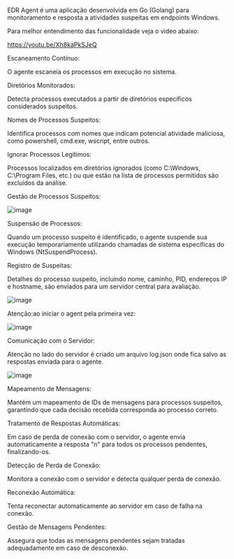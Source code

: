 EDR Agent é uma aplicação desenvolvida em Go (Golang) para monitoramento e resposta a atividades suspeitas em endpoints Windows.

Para melhor entendimento das funcionalidade veja o video abaixo:


https://youtu.be/Xh8kaPkSJeQ




Escaneamento Contínuo: 

O agente escaneia os processos em execução no sistema.

Diretórios Monitorados: 

Detecta processos executados a partir de diretórios específicos considerados suspeitos.

Nomes de Processos Suspeitos: 

Identifica processos com nomes que indicam potencial atividade maliciosa, como powershell, cmd.exe, wscript, entre outros.

Ignorar Processos Legítimos: 

Processos localizados em diretórios ignorados (como C:\Windows\, C:\Program Files\, etc.) ou que estão na lista de processos permitidos são excluídos da análise.

Gestão de Processos Suspeitos:


![image](https://github.com/user-attachments/assets/56c4e3b6-39a2-4173-b4bd-e0336653d57b)






Suspensão de Processos:

Quando um processo suspeito é identificado, o agente suspende sua execução temporariamente utilizando chamadas de sistema específicas do Windows (NtSuspendProcess).

Registro de Suspeitas: 

Detalhes do processo suspeito, incluindo nome, caminho, PID, endereços IP e hostname, são enviados para um servidor central para avaliação.


![image](https://github.com/user-attachments/assets/6a2901f9-f5f6-4385-a745-a8fafad126e2)






Atenção:ao iniciar o agent pela primeira vez:

![image](https://github.com/user-attachments/assets/4e13e16d-ba3d-4806-bb7d-fc8d9a8bd0f0)



Comunicação com o Servidor:

Atenção no lado do servidor é criado um arquivo log.json onde fica salvo as respostas enviada para o agente.


![image](https://github.com/user-attachments/assets/17279229-e08c-49a7-8f71-72ff6757ec72)





Mapeamento de Mensagens: 

Mantém um mapeamento de IDs de mensagens para processos suspeitos, garantindo que cada decisão recebida corresponda ao processo correto.

Tratamento de Respostas Automáticas: 

Em caso de perda de conexão com o servidor, o agente envia automaticamente a resposta "n" para todos os processos pendentes, finalizando-os.

Detecção de Perda de Conexão: 

Monitora a conexão com o servidor e detecta qualquer perda de conexão.

Reconexão Automática: 

Tenta reconectar automaticamente ao servidor em caso de falha na conexão.

Gestão de Mensagens Pendentes: 

Assegura que todas as mensagens pendentes sejam tratadas adequadamente em caso de desconexão.


